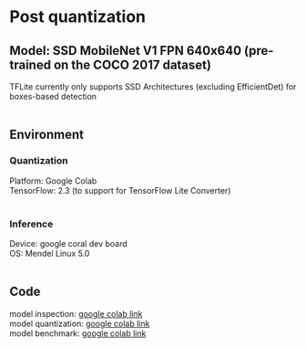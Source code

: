 # Post quantization

## Model: SSD MobileNet V1 FPN 640x640 (pre-trained on the COCO 2017 dataset)
TFLite currently only supports SSD Architectures (excluding EfficientDet) for boxes-based detection
<br></br>

## Environment
### Quantization
Platform: Google Colab  
TensorFlow: 2.3 (to support for TensorFlow Lite Converter)
<br></br>

### Inference
Device: google coral dev board  
OS: Mendel Linux 5.0
<br></br>

## Code
model inspection: [google colab link](https://colab.research.google.com/drive/1jvyqfpibTa_XKEcNtUHJwwRDVLEtufYT?usp=sharing)  
model quantization: [google colab link](https://colab.research.google.com/drive/1QcMs77CbzZyDIPJDFemOSnBLVn1g6JJC?usp=sharing)  
model benchmark: [google colab link](https://colab.research.google.com/drive/1P1KFo15ZAyryICmBjFs3sLHtfhss9nHl?usp=sharing)  
